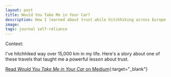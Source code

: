 ```yaml
---
layout: post
title: Would You Take Me in Your Car?
description: How I learned about trust while hitchhiking across Europe
image:
tags: journal self-reliance
---
```


Context: 

I've hitchhiked way over 15,000 km in my life. Here's a story about one of these travels that taught me a powerful lesson about trust.

[Read *Would You Take Me in Your Car* on Medium](https://medium.com/@michal.korzonek/would-you-take-me-in-your-car-dc3f3ed05f1f){:target="_blank"}